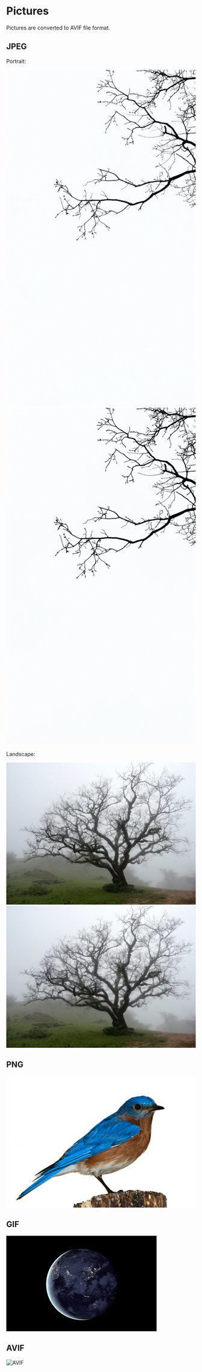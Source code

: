 # Pictures

Pictures are converted to AVIF file format.

## JPEG

Portrait:

![JPEG](medias/branch-portrait-small.jpg)
![JPEG](medias/branch-portrait-original.jpg)

Landscape:

![JPEG](medias/tree-landscape-small.jpg)
![JPEG](medias/tree-landscape-original.jpg)

## PNG

![PNG](medias/bird-landscape-large.png)

## GIF

![GIF](medias/earth-landscape-large.gif)

## AVIF

![AVIF](medias/flower-portrait.avif)
